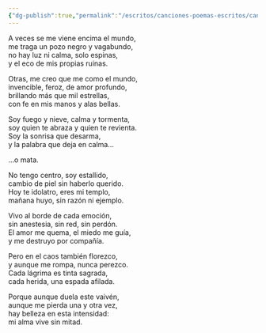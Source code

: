 ```yaml
---
{"dg-publish":true,"permalink":"/escritos/canciones-poemas-escritos/canciones-poemas-escritos/creo-que-tengo-tlp/"}
---
```


A veces se me viene encima el mundo,  
me traga un pozo negro y vagabundo,  
no hay luz ni calma, solo espinas,  
y el eco de mis propias ruinas.

Otras, me creo que me como el mundo,  
invencible, feroz, de amor profundo,  
brillando más que mil estrellas,  
con fe en mis manos y alas bellas.

Soy fuego y nieve, calma y tormenta,  
soy quien te abraza y quien te revienta.  
Soy la sonrisa que desarma,  
y la palabra que deja en calma…

…o mata.

No tengo centro, soy estallido,  
cambio de piel sin haberlo querido.  
Hoy te idolatro, eres mi templo,  
mañana huyo, sin razón ni ejemplo.

Vivo al borde de cada emoción,  
sin anestesia, sin red, sin perdón.  
El amor me quema, el miedo me guía,  
y me destruyo por compañía.

Pero en el caos también florezco,  
y aunque me rompa, nunca perezco.  
Cada lágrima es tinta sagrada,  
cada herida, una espada afilada.

Porque aunque duela este vaivén,  
aunque me pierda una y otra vez,  
hay belleza en esta intensidad:  
mi alma vive sin mitad.